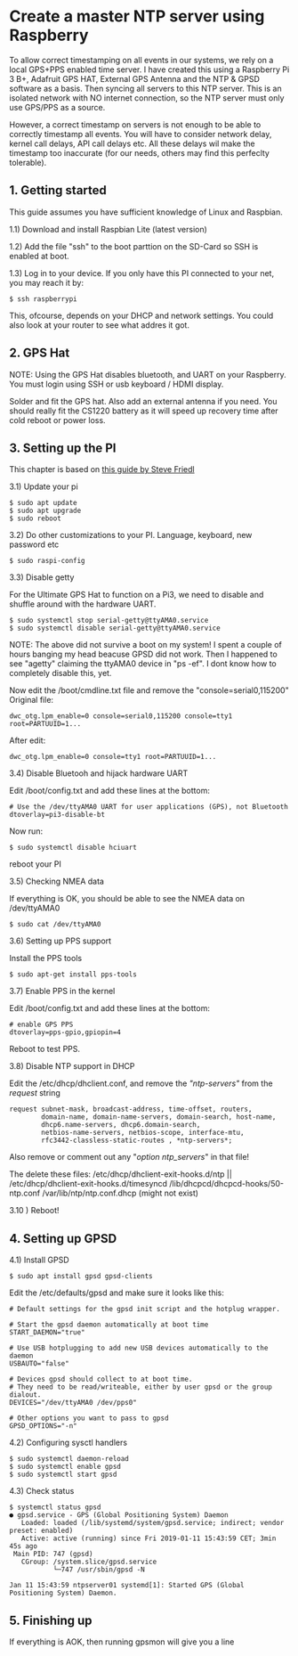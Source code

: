 # Create a master NTP server using Raspberry

To allow correct timestamping on all events in our systems, we rely on a local GPS+PPS enabled time server.
I have created this using a Raspberry Pi 3 B+, Adafruit GPS HAT, External GPS Antenna and the NTP & GPSD
software as a basis. Then syncing all servers to this NTP server. This is an isolated network with NO internet connection,
so the NTP server must only use GPS/PPS as a source.

However, a correct timestamp on servers is not enough to be able to correctly timestamp all events. You will have to consider
network delay, kernel call delays, API call delays etc. All these delays wil make the timestamp too inaccurate 
(for our needs, others may find this perfeclty tolerable). 

## 1. Getting started

This guide assumes you have sufficient knowledge of Linux and Raspbian.

1.1) Download and install Raspbian Lite (latest version)

1.2) Add the file "ssh" to the boot parttion on the SD-Card so SSH is enabled at boot.

1.3) Log in to your device. If you only have this PI connected to your net, you may reach it by:
```
$ ssh raspberrypi
```
This, ofcourse, depends on your DHCP and network settings. You could also look at your router to see what addres it got.


## 2. GPS Hat

NOTE: Using the GPS Hat disables bluetooth, and UART on your Raspberry. You must login using SSH or usb keyboard / HDMI display.

Solder and fit the GPS hat. Also add an external antenna if you need. You should really fit the CS1220 battery as 
it will speed up recovery time after cold reboot or power loss.

## 3. Setting up the PI

This chapter is based on [this guide by Steve Friedl](http://unixwiz.net/techtips/raspberry-pi3-gps-time.html)

3.1) Update your pi
```
$ sudo apt update
$ sudo apt upgrade
$ sudo reboot
```

3.2) Do other customizations to your PI. Language, keyboard, new password etc
```
$ sudo raspi-config
```

3.3) Disable getty

For the Ultimate GPS Hat to function on a Pi3, we need to disable and shuffle around with the hardware UART. 

```
$ sudo systemctl stop serial-getty@ttyAMA0.service
$ sudo systemctl disable serial-getty@ttyAMA0.service
```
NOTE: The above did not survive a boot on my system! I spent a couple of hours
banging my head beacuse GPSD did not work. Then I happened to see "agetty" 
claiming the ttyAMA0 device in "ps -ef". I dont know how to completely disable this, yet.

Now edit the /boot/cmdline.txt file and remove the "console=serial0,115200"
Original file:
```
dwc_otg.lpm_enable=0 console=serial0,115200 console=tty1 root=PARTUUID=1...
```
After edit:
```
dwc_otg.lpm_enable=0 console=tty1 root=PARTUUID=1...
```

3.4) Disable Bluetooh and hijack hardware UART

Edit /boot/config.txt and add these lines at the bottom:
```
# Use the /dev/ttyAMA0 UART for user applications (GPS), not Bluetooth
dtoverlay=pi3-disable-bt
```
Now run:
```
$ sudo systemctl disable hciuart
```

reboot your PI

3.5) Checking NMEA data

If everything is OK, you should be able to see the NMEA data on /dev/ttyAMA0

```
$ sudo cat /dev/ttyAMA0
```


3.6) Setting up PPS support

Install the PPS tools
```
$ sudo apt-get install pps-tools
```

3.7) Enable PPS in the kernel

Edit /boot/config.txt and add these lines at the bottom:
```
# enable GPS PPS
dtoverlay=pps-gpio,gpiopin=4
```

Reboot to test PPS.

3.8) Disable NTP support in DHCP

Edit the /etc/dhcp/dhclient.conf, and remove the *"ntp-servers"* from the *request* string
```
request subnet-mask, broadcast-address, time-offset, routers,
        domain-name, domain-name-servers, domain-search, host-name,
        dhcp6.name-servers, dhcp6.domain-search,
        netbios-name-servers, netbios-scope, interface-mtu,
        rfc3442-classless-static-routes , *ntp-servers*;
```

Also remove or comment out any "*option ntp_servers*" in that file!

 The delete these files:
/etc/dhcp/dhclient-exit-hooks.d/ntp || /etc/dhcp/dhclient-exit-hooks.d/timesyncd
/lib/dhcpcd/dhcpcd-hooks/50-ntp.conf
/var/lib/ntp/ntp.conf.dhcp (might not exist)


3.10 ) Reboot!


## 4. Setting up GPSD

4.1) Install GPSD
```
$ sudo apt install gpsd gpsd-clients
```

Edit the /etc/defaults/gpsd and make sure it looks like this:
```
# Default settings for the gpsd init script and the hotplug wrapper.

# Start the gpsd daemon automatically at boot time
START_DAEMON="true"

# Use USB hotplugging to add new USB devices automatically to the daemon
USBAUTO="false"

# Devices gpsd should collect to at boot time.
# They need to be read/writeable, either by user gpsd or the group dialout.
DEVICES="/dev/ttyAMA0 /dev/pps0"

# Other options you want to pass to gpsd
GPSD_OPTIONS="-n"
```

4.2) Configuring sysctl handlers

```
$ sudo systemctl daemon-reload
$ sudo systemctl enable gpsd
$ sudo systemctl start gpsd
```

4.3) Check status
```
$ systemctl status gpsd
● gpsd.service - GPS (Global Positioning System) Daemon
   Loaded: loaded (/lib/systemd/system/gpsd.service; indirect; vendor preset: enabled)
   Active: active (running) since Fri 2019-01-11 15:43:59 CET; 3min 45s ago
 Main PID: 747 (gpsd)
   CGroup: /system.slice/gpsd.service
           └─747 /usr/sbin/gpsd -N

Jan 11 15:43:59 ntpserver01 systemd[1]: Started GPS (Global Positioning System) Daemon.

```

## 5. Finishing up

If everything is AOK, then running gpsmon will give you a line
